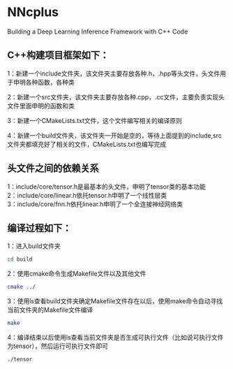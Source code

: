 # NNcplus
Building a Deep Learning Inference Framework with C++ Code
## C++构建项目框架如下：
1：新建一个include文件夹，该文件夹主要存放各种.h，.hpp等头文件，头文件用于申明各种函数，各种类  

2：新建一个src文件夹，该文件夹主要存放各种.cpp，.cc文件，主要负责实现头文件里面申明的函数和类  

3：新建一个CMakeLists.txt文件，这个文件编写相关的编译原则  

4：新建一个build文件夹，该文件夹一开始是空的，等待上面提到的include,src文件夹都填充好了相关的文件，CMakeLists.txt也编写完成  
## 头文件之间的依赖关系
1：include/core/tensor.h是最基本的头文件，申明了tensor类的基本功能  
2：include/core/linear.h依托tensor.h申明了一个线性层类  
3：include/core/fnn.h依托linear.h申明了一个全连接神经网络类
## 编译过程如下：
1：进入build文件夹
```bash
cd build
```
2：使用cmake命令生成Makefile文件以及其他文件
```bash
cmake ../
```
3：使用ls查看build文件夹确定Makefile文件存在以后，使用make命令自动寻找当前文件夹的Makefile文件编译
```bash
make
```
4：编译结束以后使用ls查看当前文件夹是否生成可执行文件（比如说可执行文件为tensor），然后运行可执行文件即可
```bash
./tensor
```
